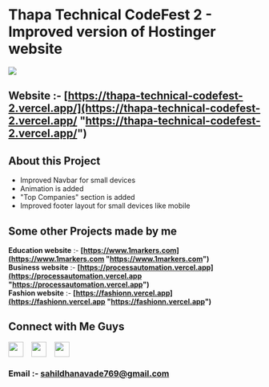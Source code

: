 
# Thapa Technical CodeFest 2 - Improved version of Hostinger website



<img style="margin-right: 1rem" src=https://thapa-technical-codefest-2.vercel.app/images/homepage.png>


## **Website** :- **[https://thapa-technical-codefest-2.vercel.app/](https://thapa-technical-codefest-2.vercel.app/ "https://thapa-technical-codefest-2.vercel.app/")**


## **About this Project**  
- Improved Navbar for small devices  
- Animation is added  
- "Top Companies" section is added  
- Improved footer layout for small devices like mobile 


## **Some other Projects made by me**  

**Education website** :- **[https://www.1markers.com](https://www.1markers.com "https://www.1markers.com")**  
**Business website** :- **[https://processautomation.vercel.app](https://processautomation.vercel.app "https://processautomation.vercel.app")**  
**Fashion website** :- **[https://fashionn.vercel.app](https://fashionn.vercel.app "https://fashionn.vercel.app")**




## **Connect with Me Guys**

[<img style="margin-right: 1rem" src=https://thapa-technical-codefest-2.vercel.app/images/instagram.png height=30>](https://m.youtube.com/c/sahildhanawade)[<img style="margin-right: 1rem" src=https://thapa-technical-codefest-2.vercel.app/images/linkedin.png height=30>](https://m.youtube.com/c/sahildhanawade)[<img src=https://thapa-technical-codefest-2.vercel.app/images/youtube.png height=30>](https://m.youtube.com/c/sahildhanawade)

### **Email** :- **[sahildhanavade769@gmail.com](mailto:sahildhanavade769@gmail.com)**
